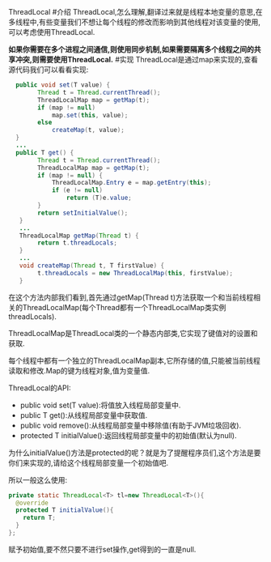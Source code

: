 ThreadLocal
#介绍
ThreadLocal,怎么理解,翻译过来就是线程本地变量的意思,在多线程中,有些变量我们不想让每个线程的修改而影响到其他线程对该变量的使用,可以考虑使用ThreadLocal.

**如果你需要在多个进程之间通信,则使用同步机制,如果需要隔离多个线程之间的共享冲突,则需要使用ThreadLocal.**
#实现
ThreadLocal是通过map来实现的,查看源代码我们可以看看实现:
```java
  public void set(T value) {
        Thread t = Thread.currentThread();
        ThreadLocalMap map = getMap(t);
        if (map != null)
            map.set(this, value);
        else
            createMap(t, value);
  }
  ...
  public T get() {
        Thread t = Thread.currentThread();
        ThreadLocalMap map = getMap(t);
        if (map != null) {
            ThreadLocalMap.Entry e = map.getEntry(this);
            if (e != null)
                return (T)e.value;
        }
        return setInitialValue();
   }
   ...
   ThreadLocalMap getMap(Thread t) {
        return t.threadLocals;
   }
   ...
   void createMap(Thread t, T firstValue) {
        t.threadLocals = new ThreadLocalMap(this, firstValue);
   }
```
在这个方法内部我们看到,首先通过getMap(Thread t)方法获取一个和当前线程相关的ThreadLocalMap(每个Thread都有一个ThreadLocalMap类实例threadLocals).

ThreadLocalMap是ThreadLocal类的一个静态内部类,它实现了键值对的设置和获取.

每个线程中都有一个独立的ThreadLocalMap副本,它所存储的值,只能被当前线程读取和修改.Map的键为线程对象,值为变量值.

ThreadLocal<T>的API:
- public void set(T value):将值放入线程局部变量中.
- public T get():从线程局部变量中获取值.
- public void remove():从线程局部变量中移除值(有助于JVM垃圾回收).
- protected T initialValue():返回线程局部变量中的初始值(默认为null).

为什么initialValue()方法是protected的呢？就是为了提醒程序员们,这个方法是要你们来实现的,请给这个线程局部变量一个初始值吧.

所以一般这么使用:
```java
private static ThreadLocal<T> tl=new ThreadLocal<T>(){
  @override
  protected T initialValue(){
    return T;
  }
};
```
赋予初始值,要不然只要不进行set操作,get得到的一直是null.
